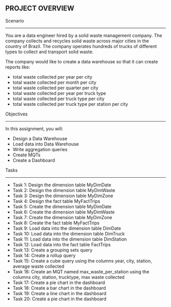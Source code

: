 PROJECT OVERVIEW
----------------

Scenario
********
You are a data engineer hired by a solid waste management company. 
The company collects and recycles solid waste across major cities 
in the country of Brazil. The company operates hundreds of 
trucks of different types to collect and transport solid waste. 

The company would like to create a data warehouse so that it can create reports like:

- total waste collected per year per city
- total waste collected per month per city
- total waste collected per quarter per city
- total waste collected per year per truck type
- total waste collected per truck type per city
- total waste collected per truck type per station per city

Objectives
**********
In this assignment, you will:
- Design a Data Warehouse
- Load data into Data Warehouse
- Write aggregation queries
- Create MQTs
- Create a Dashboard

Tasks
*****
- Task 1: Design the dimension table MyDimDate
- Task 2: Design the dimension table MyDimWaste
- Task 3: Design the dimension table MyDimZone
- Task 4: Design the fact table MyFactTrips
- Task 5: Create the dimension table MyDimDate
- Task 6: Create the dimension table MyDimWaste
- Task 7: Create the dimension table MyDimZone
- Task 8: Create the fact table MyFactTrips
- Task 9: Load data into the dimension table DimDate
- Task 10: Load data into the dimension table DimTruck
- Task 11: Load data into the dimension table DimStation
- Task 12: Load data into the fact table FactTrips
- Task 13: Create a grouping sets query
- Task 14: Create a rollup query
- Task 15: Create a cube query using the columns year, city, station, average waste collected
- Task 16: Create an MQT named max_waste_per_station using the columns city, station, trucktype, max waste collected
- Task 17: Create a pie chart in the dashboard
- Task 18: Create a bar chart in the dashboard
- Task 19: Create a line chart in the dashboard
- Task 20: Create a pie chart in the dashboard 
